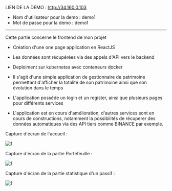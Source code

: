 LIEN DE LA DEMO : http://34.160.0.103
- Nom d'utilisateur pour la demo : demo1
- Mot de passe pour la demo : demo1

_________________________________________________________________________________________________________________________________________________________________________

Cette partie concerne le frontend de mon projet

- Création d'une one page application en ReactJS
- Les données sont récupérées via des appels d'API vers le backend
- Deploiment sur kubernetes avec conteneurs docker

- Il s'agit d'une simple application de gestionnaire de patrimoine permettant d'afficher la totalité de son patrimoine ainsi que son évolution dans le temps
- L'application posséde un login et un register, ainsi que plusieurs pages pour différents services
- L'application est en cours d'amélioration, d'autres services sont en cours de constructions, notamment la possibilités  de récuperer des données automatiques via des API tiers comme BINANCE par exemple.

Capture d'écran de l'accueil :

![1](https://user-images.githubusercontent.com/107629615/181916510-1f8bd5c5-24a3-42d7-b3a3-c4ee2059c58a.PNG)

Capture d'écran de la partie Portefeuille :

![1](https://user-images.githubusercontent.com/107629615/181916823-d98efe9b-5690-4a54-bb05-625b07ff2676.PNG)


Capture d'écran de la partie statistique d'un passif :

![1](https://user-images.githubusercontent.com/107629615/181916579-a3d4ec40-7c1f-4f53-abc8-c77e45a3f906.PNG)



